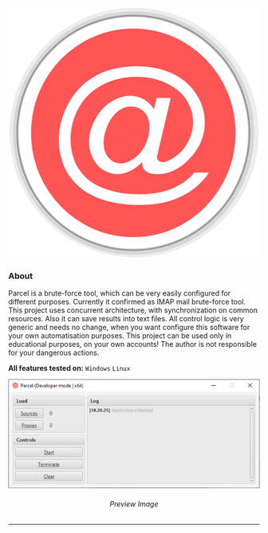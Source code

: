 <h3 align = "center">
    <img src = "images/logo.png" alt = "Logo" />
</h3>

### About

Parcel is a brute-force tool, which can be very easily configured for different purposes. Currently it confirmed as IMAP mail brute-force tool.
This project uses concurrent architecture, with synchronization on common resources. Also it can save results into text files.
All control logic is very generic and needs no change, when you want configure this software for your own automatisation purposes.
This project can be used only in educational purposes, on your own accounts! The author is not responsible for your dangerous actions.

**All features tested on:** `Windows` `Linux`

<p align = "center">
    <img src = "images/preview.png" alt = "Preview" />
    <h6 align = "center">Preview Image</h6>
</p>

---
